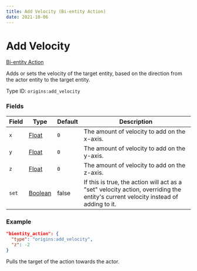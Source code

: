 ```yaml
---
title: Add Velocity (Bi-entity Action)
date: 2021-10-06
---
```


# Add Velocity

[Bi-entity Action](../bientity_actions.md)

Adds or sets the velocity of the target entity, based on the direction from the actor entity to the target entity.

Type ID: `origins:add_velocity`

### Fields

Field  | Type | Default | Description
-------|------|---------|-------------
`x` | [Float](../data_types/float.md) | `0` | The amount of velocity to add on the x-axis.
`y` | [Float](../data_types/float.md) | `0` | The amount of velocity to add on the y-axis.
`z` | [Float](../data_types/float.md) | `0` | The amount of velocity to add on the z-axis.
`set` | [Boolean](../data_types/boolean.md) | false | If this is true, the action will act as a "set" velocity action, overriding the entity's current velocity instead of adding to it.

### Example
```json
"bientity_action": {
  "type": "origins:add_velocity",
  "z": -2
}
```
Pulls the target of the action towards the actor.
